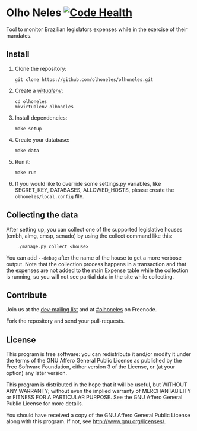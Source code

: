 # Olho Neles [![Code Health](https://landscape.io/github/olhoneles/olhoneles/master/landscape.svg?style=flat)](https://landscape.io/github/olhoneles/olhoneles/master)

Tool to monitor Brazilian legislators expenses while in the exercise of their mandates.


## Install

1.  Clone the repository:

        git clone https://github.com/olhoneles/olhoneles.git

1.  Create a [*virtualenv*](http://virtualenvwrapper.readthedocs.org/en/latest/install.html):

        cd olhoneles
        mkvirtualenv olhoneles

1.  Install dependencies:

        make setup

1.  Create your database:

        make data

1.  Run it:

        make run

1.  If you would like to override some settings.py variables, like SECRET_KEY, DATABASES, ALLOWED_HOSTS, please create the `olhoneles/local.config` file.


## Collecting the data

After setting up, you can collect one of the supported legislative houses
(cmbh, almg, cmsp, senado) by using the collect command like this:

        ./manage.py collect <house>

You can add `--debug` after the name of the house to get a more verbose
output. Note that the collection process happens in a transaction and that
the expenses are not added to the main Expense table while the collection
is running, so you will not see partial data in the site while collecting.


## Contribute

Join us at the [dev-mailing list](http://listas.olhoneles.org/cgi-bin/mailman/listinfo/montanha-dev) and at
[#olhoneles](irc://irc.freenode.net:6667/olhoneles) on Freenode.

Fork the repository and send your pull-requests.


## License

This program is free software: you can redistribute it and/or modify
it under the terms of the GNU Affero General Public License as published by
the Free Software Foundation, either version 3 of the License, or
(at your option) any later version.

This program is distributed in the hope that it will be useful,
but WITHOUT ANY WARRANTY; without even the implied warranty of
MERCHANTABILITY or FITNESS FOR A PARTICULAR PURPOSE.  See the
GNU Affero General Public License for more details.

You should have received a copy of the GNU Affero General Public License
along with this program.  If not, see <http://www.gnu.org/licenses/>.
